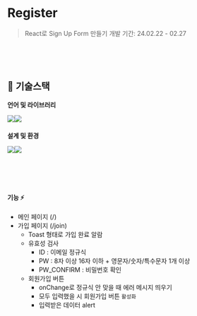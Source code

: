 # Register

> React로 Sign Up Form 만들기
> 개발 기간: 24.02.22 - 02.27

<br/>
<br/>
<br/>

## 🐇 기술스택

**언어 및 라이브러리**

<div style="display:flex; margin-bottom:20px;">

<img src="https://img.shields.io/badge/React-61DAFB?style=for-the-badge&logo=react&logoColor=white">

<img src="https://img.shields.io/badge/Tailwind CSS-06B6D4?style=for-the-badge&logo=Tailwind CSS&logoColor=white">

</div>

**설계 및 환경**

<div style="display:flex; margin-bottom:20px;">

<img src="https://img.shields.io/badge/VS CODE-007ACC?style=for-the-badge&logo=html5&logoColor=white">

<img src="https://img.shields.io/badge/github-181717?style=for-the-badge&logo=github&logoColor=white">

</div>

<br/>
<br/>
<br/>

#### 기능 ⚡

- 메인 페이지 (/)
- 가입 페이지 (/join)
  - Toast 형태로 가입 완료 알람
  - 유효성 검사
    - ID : 이메일 정규식
    - PW : 8자 이상 16자 이하 + 영문자/숫자/특수문자 1개 이상
    - PW_CONFIRM : 비밀번호 확인
  - 회원가입 버튼
    - onChange로 정규식 안 맞을 때 에러 메시지 띄우기
    - 모두 입력했을 시 회원가입 버튼 `활성화`
    - 입력받은 데이터 alert
